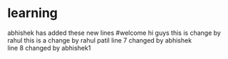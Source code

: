 # learning
abhishek has added these new lines
#welcome
hi guys
this is change by rahul
this is a change by rahul patil
line 7 changed by abhishek  
line 8 changed by abhishek1
